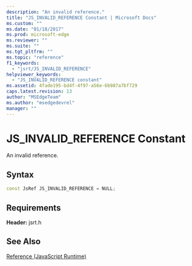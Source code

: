 ```yaml
---
description: "An invalid reference."
title: "JS_INVALID_REFERENCE Constant | Microsoft Docs"
ms.custom: ""
ms.date: "01/18/2017"
ms.prod: microsoft-edge
ms.reviewer: ""
ms.suite: ""
ms.tgt_pltfrm: ""
ms.topic: "reference"
f1_keywords: 
  - "jsrt/JS_INVALID_REFERENCE"
helpviewer_keywords: 
  - "JS_INVALID_REFERENCE constant"
ms.assetid: 4fade195-bd4f-4f97-a56e-6b987a7bf729
caps.latest.revision: 13
author: "MSEdgeTeam"
ms.author: "msedgedevrel"
manager: ""
---
```

# JS_INVALID_REFERENCE Constant
An invalid reference.  
  
## Syntax  
  
```cpp  
const JsRef JS_INVALID_REFERENCE = NULL;  
```  
  
## Requirements  
 **Header:** jsrt.h  
  
## See Also  
 [Reference (JavaScript Runtime)](../chakra-hosting/reference-javascript-runtime.md)
